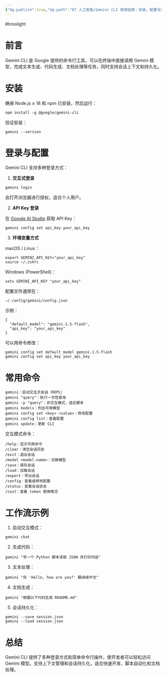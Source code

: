```yaml
---
{"dg-publish":true,"dg-path":"07 人工智能/Gemini CLI 使用指南：安装、配置与实践.md","permalink":"/07 人工智能/Gemini CLI 使用指南：安装、配置与实践/","created":"2025-09-17T19:39:01.748+08:00","updated":"2025-09-17T20:45:08.010+08:00"}
---
```


#Innolight

# 前言

Gemini CLI 是 Google 提供的命令行工具，可以在终端中直接调用 Gemini 模型，完成文本生成、代码生成、文档处理等任务，同时支持会话上下文和持久化。

# 安装

确保 Node.js ≥ 18 和 npm 已安装，然后运行：

```
npm install -g @google/gemini-cli
```

验证安装：

```
gemini --version
```


# 登录与配置

Gemini CLI 支持多种登录方式：

1. **交互式登录**

```
gemini login
```

会打开浏览器进行授权，适合个人用户。

2. **API Key 登录**

在 [Google AI Studio](https://aistudio.google.com/) 获取 API Key：

```
gemini config set api_key your_api_key
```

3. **环境变量方式**

macOS / Linux：

```
export GEMINI_API_KEY="your_api_key"
source ~/.zshrc
```

Windows (PowerShell)：

```
setx GEMINI_API_KEY "your_api_key"
```

配置文件通常在：

```
~/.config/gemini/config.json
```

示例：

```
{
  "default_model": "gemini-1.5-flash",
  "api_key": "your_api_key"
}
```

可以用命令修改：

```
gemini config set default_model gemini-1.5-flash
gemini config set api_key your_api_key
```

# 常用命令

```
gemini：启动交互式会话（REPL）
gemini "query"：执行一次性查询
gemini -p "query"：非交互模式，适合脚本
gemini models：列出可用模型
gemini config set <key> <value>：修改配置
gemini config list：查看配置
gemini update：更新 CLI
```


交互模式命令：

```
/help：显示可用命令
/clear：清空会话历史
/exit：退出会话
/model <model-name>：切换模型
/save：保存会话
/load：加载会话
/export：导出会话
/config：查看或修改配置
/status：查看会话状态
/cost：查看 token 使用情况
```

# 工作流示例

1. 启动交互模式：

```
gemini chat
```

2. 生成代码：

```
gemini "写一个 Python 脚本读取 JSON 并打印内容"
```

3. 文本处理：

```
gemini "将 'Hello, how are you?' 翻译成中文"
```

4. 文档生成：

```
gemini "根据以下代码生成 README.md"
```

5. 会话持久化：

```
gemini --save session.json
gemini --load session.json
```

# 总结

Gemini CLI 提供了多种登录方式和简单命令行操作，使开发者可以轻松访问 Gemini 模型。支持上下文管理和会话持久化，适合快速开发、脚本自动化和文档处理。